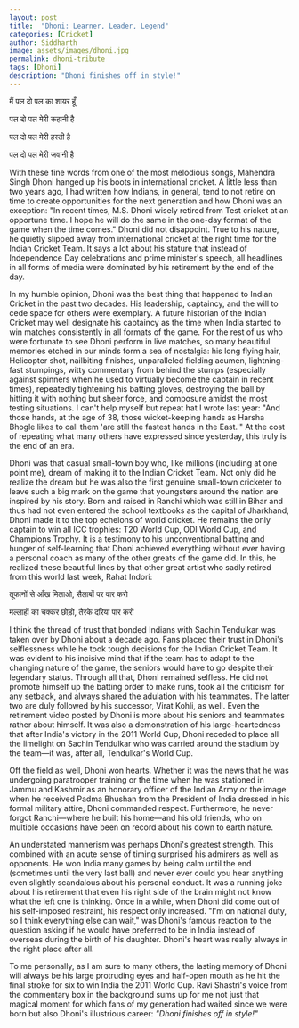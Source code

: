 ```yaml
---
layout: post
title:  "Dhoni: Learner, Leader, Legend"
categories: [Cricket]
author: Siddharth
image: assets/images/dhoni.jpg
permalink: dhoni-tribute
tags: [Dhoni]
description: "Dhoni finishes off in style!"
---
```

मैं पल दो पल का शायर हूँ

पल दो पल मेरी कहानी है

पल दो पल मेरी हस्ती है

पल दो पल मेरी जवानी है

With these fine words from one of the most melodious songs, Mahendra Singh Dhoni hanged up his boots in international cricket. A little less than two years ago, I had written how Indians, in general, tend to not retire on time to create opportunities for the next generation and how Dhoni was an exception: "In recent times, M.S. Dhoni wisely retired from Test cricket at an opportune time. I hope he will do the same in the one-day format of the game when the time comes." Dhoni did not disappoint. True to his nature, he quietly slipped away from international cricket at the right time for the Indian Cricket Team. It says a lot about his stature that instead of Independence Day celebrations and prime minister's speech, all headlines in all forms of media were dominated by his retirement by the end of the day.

In my humble opinion, Dhoni was the best thing that happened to Indian Cricket in the past two decades. His leadership, captaincy, and the will to cede space for others were exemplary. A future historian of the Indian Cricket may well designate his captaincy as the time when India started to win matches consistently in all formats of the game. For the rest of us who were fortunate to see Dhoni perform in live matches, so many beautiful memories etched in our minds form a sea of nostalgia: his long flying hair, Helicopter shot, nailbiting finishes, unparalleled fielding acumen, lightning-fast stumpings, witty commentary from behind the stumps (especially against spinners when he used to virtually become the captain in recent times), repeatedly tightening his batting gloves, destroying the ball by hitting it with nothing but sheer force, and composure amidst the most testing situations. I can't help myself but repeat hat I wrote last year: "And those hands, at the age of 38, those wicket-keeping hands as Harsha Bhogle likes to call them 'are still the fastest hands in the East.'" At the cost of repeating what many others have expressed since yesterday, this truly is the end of an era.

Dhoni was that casual small-town boy who, like millions (including at one point me), dream of making it to the Indian Cricket Team. Not only did he realize the dream but he was also the first genuine small-town cricketer to leave such a big mark on the game that youngsters around the nation are inspired by his story. Born and raised in Ranchi which was still in Bihar and thus had not even entered the school textbooks as the capital of Jharkhand, Dhoni made it to the top echelons of world cricket. He remains the only captain to win all ICC trophies: T20 World Cup, ODI World Cup, and Champions Trophy. It is a testimony to his unconventional batting and hunger of self-learning that Dhoni achieved everything without ever having a personal coach as many of the other greats of the game did. In this, he realized these beautiful lines by that other great artist who sadly retired from this world last week, Rahat Indori:

तूफानों से आँख मिलाओ, सैलाबों पर वार करो

मल्लाहों का चक्कर छोड़ो, तैरके दरिया पार करो 

I think the thread of trust that bonded Indians with Sachin Tendulkar was taken over by Dhoni about a decade ago. Fans placed their trust in Dhoni's selflessness while he took tough decisions for the Indian Cricket Team. It was evident to his incisive mind that if the team has to adapt to the changing nature of the game, the seniors would have to go despite their legendary status. Through all that, Dhoni remained selfless. He did not promote himself up the batting order to make runs, took all the criticism for any setback, and always shared the adulation with his teammates. The latter two are duly followed by his successor, Virat Kohli, as well. Even the retirement video posted by Dhoni is more about his seniors and teammates rather about himself. It was also a demonstration of his large-heartedness that after India's victory in the 2011 World Cup, Dhoni receded to place all the limelight on Sachin Tendulkar who was carried around the stadium by the team—it was, after all, Tendulkar's World Cup. 

Off the field as well, Dhoni won hearts. Whether it was the news that he was undergoing paratrooper training or the time when he was stationed in Jammu and Kashmir as an honorary officer of the Indian Army or the image when he received Padma Bhushan from the President of India dressed in his formal military attire, Dhoni commanded respect. Furthermore, he never forgot Ranchi—where he built his home—and his old friends, who on multiple occasions have been on record about his down to earth nature.

An understated mannerism was perhaps Dhoni's greatest strength. This combined with an acute sense of timing surprised his admirers as well as opponents. He won India many games by being calm until the end (sometimes until the very last ball) and never ever could you hear anything even slightly scandalous about his personal conduct. It was a running joke about his retirement that even his right side of the brain might not know what the left one is thinking. Once in a while, when Dhoni did come out of his self-imposed restraint, his respect only increased. "I'm on national duty, so I think everything else can wait," was Dhoni's famous reaction to the question asking if he would have preferred to be in India instead of overseas during the birth of his daughter. Dhoni's heart was really always in the right place after all.

To me personally, as I am sure to many others, the lasting memory of Dhoni will always be his large protruding eyes and half-open mouth as he hit the final stroke for six to win India the 2011 World Cup. Ravi Shastri's voice from the commentary box in the background sums up for me not just that magical moment for which fans of my generation had waited since we were born but also Dhoni's illustrious career: <i>"Dhoni finishes off in style!"</i>
